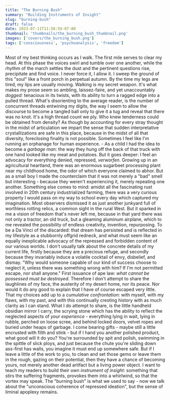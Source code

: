```yaml
---
title: "The Burning Bush"
summary: "Building Instruments of Insight"
slug: "burning-bush"
draft: false
date: 2023-07-11T11:58:59-07:00
thumbnail: 'thumbnails/the_burning_bush_thumbnail.png'
images: ['covers/the_burning_bush.png']
tags: ['consciousness', 'psychoanalysis', 'freedom']
---
```


Most of my best thinking occurs as I walk. The first mile serves to clear my head. At this phase the voices swirl and tumble over one another, while the rhythm of the march settles the dust and the pertinent questions rise, precipitate and find voice. I never force it, I allow it. I sweep the ground of this "soul" like a front porch in perpetual autumn. By the time my legs are tired, my lips are usually moving. Walking is my secret weapon. It's what makes my prose seem so ambling, laissez-faire, and yet unaccountably *dogged*: tenacious in its twists, with its ability to turn a ragged edge into a pulled thread. What's disorienting to the average reader, is the number of concurrent threads entwining my digits, the way I seem to allow the discourse to become a tangled ball only to give it a tug and reveal that there was no knot. It's a high thread count we ply. Who knew tenderness could be obtained from density? As though by accounting for every stray thought in the midst of articulation we impart the sense that sudden interpretative crystallizations are safe in this place, because in the midst of all that diversity, foreclosing finality is not possible. Sometimes I feel like I'm running an orphanage for human experience. - As a child I had the idea to become a *garbage man*: the way they hung off the back of that truck with one hand looked like my meat and potatoes. But it goes deeper: I feel an advocacy for everything denied, repressed, *verworfen*. Growing up in an agricultural heartland, there was an enormous sugarbeet processing plant near my childhood home, the odor of which everyone claimed to abhor. But as a small boy I made the counterclaim that it was not merely a "bad" smell but interesting - because they weren't experiencing it, merely repeating one another. Something else comes to mind: amidst all the fascinating rust involved in 20th century industrialized farming, there was a very curious property I would pass on my way to school every day which captured my imagination. Most observers dismissed it as just another junkyard full of worthless rotting relics, a common sight in the rural West. But it sparked in me a vision of freedom that's never left me, because in that yard there was not only a tractor, an old truck, but a gleaming aluminum airplane, which to me revealed the possibility of endless creativity, invention, repurposing. To be a Da Vinci of the discarded: that dream has persisted and is reflected in my lifestyle as a stubbornly offgrid redneck, and what must seem like an equally inexplicable advocacy of the repressed and forbidden content of our various worlds. I don't usually talk about the concrete details of my current life, firstly because they are a precious refuge, and secondly because they invariably induce a volatile cocktail of envy, disbelief, and dismay. "Why would someone capable of our kind of success choose to neglect it, unless there was something wrong with him? If I'm not permitted escape, nor shall anyone." First issuance of ape law: *what cannot be possessed must be destroyed*. Therefore I don't attempt to share the laughlines of my face, the austerity of my desert home, nor its peace. Nor would it do any good to explain that I have of course escaped very little. That my choices add up to a *cumulative confrontation*: with myself, with my flaws, with my past, and with this continually cresting history with as much clarity as I can stand. What I do attempt to share, is the little handheld obsidian mirror I carry, the scrying stone which has the ability to reflect the neglected aspects of *your experience* - everything lying in wait, lying in rubble, perched on loose scree, and behind locked doors, velvet ropes and buried under heaps of garbage. I come bearing gifts - maybe still a little encrusted with filth and stink - but if I hand you another polished product, what good will it do you? You're surrounded by spit and polish, swimming in the spittle of slick ploys, and just because the chute you're sliding down ass-first has walls, you imagine it must end up somewhere safe. But if I leave a little of the work to you, to clean and set those gems or leave them in the rough, gazing on their potential, then they have a chance of becoming yours, not merely another dead artifact but a living power object. I want to teach my readers to build their own *instrument of insight*: something that stirs the suffering fragments, provokes them into a whirlwind, so that the vortex may speak. The "burning bush" is what we used to say - now we talk about the "unconscious coherence of repressed ideation", but the sense of liminal apoplexy remains.
